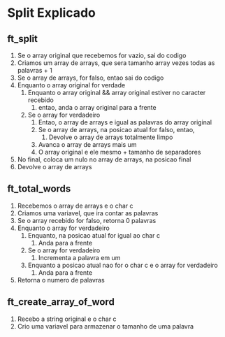 # Split Explicado

## ft_split

1. Se o array original que recebemos for vazio, sai do codigo
2. Criamos um array de arrays, que sera tamanho array vezes todas as palavras + 1
3. Se o array de arrays, for falso, entao sai do codigo
4. Enquanto o array original for verdade
	1. Enquanto o array original && array original estiver no caracter recebido
		1. entao, anda o array original para a frente
	2. Se o array for verdadeiro
		1. Entao, o array de arrays e igual as palavras do array original
		2. Se o array de arrays, na posicao atual for falso, entao,
			1. Devolve o array de arrays totalmente limpo
		3. Avanca o array de arrays mais um
		4. O array original e ele mesmo + tamanho de separadores
5. No final, coloca um nulo no array de arrays, na posicao final
6. Devolve o array de arrays

## ft_total_words

1. Recebemos o array de arrays e o char c
2. Criamos uma variavel, que ira contar as palavras
3. Se o array recebido for falso, retorna 0 palavras
4. Enquanto o array for verdadeiro
	1. Enquanto, na posicao atual for igual ao char c
		1. Anda para a frente
	2. Se o array for verdadeiro
		1. Incrementa a palavra em um
	3. Enquanto a posicao atual nao for o char c e o array for verdadeiro
		1. Anda para a frente
5. Retorna o numero de palavras

## ft_create_array_of_word

1. Recebo a string original e o char c
2. Crio uma variavel para armazenar o tamanho de uma palavra

